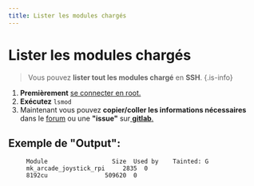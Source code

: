 ```yaml
---
title: Lister les modules chargés
---
```


# Lister les modules chargés


>Vous pouvez **lister tout les modules chargé** en **SSH**.
{.is-info}

1. **Premièrement** [se connecter en root.](/fr/tutoriels/systeme/acces/acces-root-via-terminal)
2. **Exécutez** `lsmod`
3. Maintenant vous pouvez **copier/coller les informations nécessaires** dans le [forum](https://forum.recalbox.com/) ou une **"issue"** sur[ **gitlab**.](https://gitlab.com/recalbox/recalbox/)

## Exemple de "Output":

```text
     Module                  Size  Used by    Tainted: G
     mk_arcade_joystick_rpi     2835  0
     8192cu                509620  0
```

